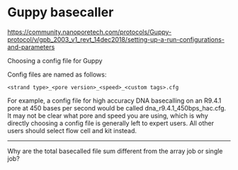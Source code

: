 # Guppy basecaller

https://community.nanoporetech.com/protocols/Guppy-protocol/v/gpb_2003_v1_revt_14dec2018/setting-up-a-run-configurations-and-parameters

Choosing a config file for Guppy

Config files are named as follows:

	<strand type>_<pore version>_<speed>_<custom tags>.cfg

For example, a config file for high accuracy DNA basecalling on an R9.4.1 pore at 450 bases per second would be called dna_r9.4.1_450bps_hac.cfg. It may not be clear what pore and speed you are using, which is why directly choosing a config file is generally left to expert users. All other users should select flow cell and kit instead.

___
Why are the total basecalled file sum different from the array job or single job?